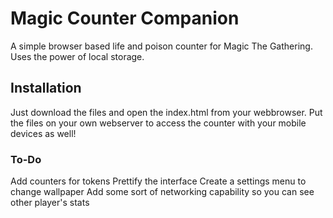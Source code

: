 # Magic Counter Companion
A simple browser based life and poison counter for Magic The Gathering. Uses the power of local storage.

## Installation
Just download the files and open the index.html from your webbrowser. Put the files on your own webserver to access the counter with your mobile devices as well!

### To-Do
Add counters for tokens
Prettify the interface
Create a settings menu to change wallpaper
Add some sort of networking capability so you can see other player's stats